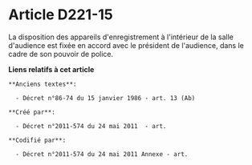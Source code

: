 # Article D221-15

La disposition des appareils d'enregistrement à l'intérieur de la salle d'audience est fixée en accord avec le président de
l'audience, dans le cadre de son pouvoir de police.

**Liens relatifs à cet article**

	**Anciens textes**:

	  - Décret n°86-74 du 15 janvier 1986 - art. 13 (Ab)

	**Créé par**:

	  - Décret n°2011-574 du 24 mai 2011  - art.

	**Codifié par**:

	  - Décret n°2011-574 du 24 mai 2011 Annexe - art.
